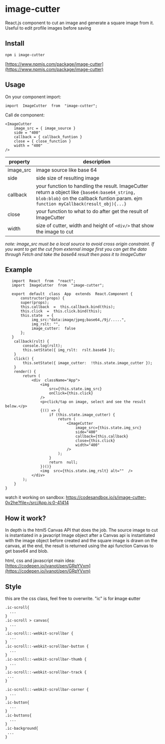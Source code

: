 # image-cutter

React.js component to cut an image and generate a square image from it.
Useful to edit profile images before saving

## Install
    npm i image-cutter
[https://www.npmjs.com/package/image-cutter](https://www.npmjs.com/package/image-cutter)

## Usage

On your component import:

    import  ImageCutter  from  "image-cutter";
Call de component:

    <ImageCutter
	    image_src = { image_source }
	    side = "400"
	    callback = { callback_funtion }
	    close = { close_function }
	    width = "400"
	/>
|property|  description|
|--|--|
|image_src| image source like base 64|
|side| side size of resulting image |
|callback| your function to handling the result. ImageCutter return a object like `{base64:base64_string, blob:blob}` on the callback funtion param. ejm `function myCallback(result_obj){...}`
|close| your function to what to do after get the result of ImageCutter
|width| size of cutter, width and height of `<div/>` that show the image to cut

*note: image_src must be a local source to avoid cross origin constraint. If you want to get the cut from external image first you can get the data through Fetch and take the base64 result then pass it to ImageCutter*



## Example

   

   

       import  React  from  "react";
       import  ImageCutter  from  "image-cutter";
        
       export  default  class  App  extends  React.Component {
	       constructor(props) {
		   super(props);
		   this.callback  =  this.callback.bind(this);
		   this.click  =  this.click.bind(this);
		   this.state  = {
			    img_src:"data:image/jpeg;base64,/9j/.....",
			    img_rslt: "",
				image_cutter:  false
		   };
	   }
	    callback(rslt) {
		    console.log(rslt);
		    this.setState({ img_rslt:  rslt.base64 });
	    }
	    click() {
		    this.setState({ image_cutter:  !this.state.image_cutter });
	    }
	    render() {
		    return (
			    <div  className="App">
					<img
					    src={this.state.img_src}
					    onClick={this.click}
				    />
				    <p>click/tap on image, select and see the result below.</p>
				    {(() => {
					    if (this.state.image_cutter) {
						    return (
							    <ImageCutter
								    image_src={this.state.img_src}
								    side="400"
								    callback={this.callback}
								    close={this.click}
								    width="400"
							    />
						    );
					    }
					    return  null;
					})()}
					<img  src={this.state.img_rslt} alt=""  />
			    </div>
		    );
	    }
	}

watch it working on sandbox:
https://codesandbox.io/s/image-cutter-0v2he?file=/src/App.js:0-41414

## How it work?

In depth is the html5 Canvas API that does the job. The source image to cut is instantiated in a javacript Image object after a Canvas api is instantiated with the image object before created and the square image is drawn on the canvas, at the end, the result is returned using the api function Canvas to get base64 and blob.

html, css and javascript main idea: [https://codepen.io/ivanot/pen/GRpYVxm](https://codepen.io/ivanot/pen/GRpYVxm)

## Style
this are the css class, feel free to overwrite.
"ic" is for **i**mage **c**utter

    .ic-scroll{
      ...
    }
    .ic-scroll > canvas{
      ...
    }
    .ic-scroll::-webkit-scrollbar {
      ...
    }
    .ic-scroll::-webkit-scrollbar-button {
      ...
    }
    .ic-scroll::-webkit-scrollbar-thumb {
      ...
    }
    .ic-scroll::-webkit-scrollbar-track {
     ...
    }
    
    .ic-scroll::-webkit-scrollbar-corner {
      ...
    }
    .ic-button{
      ...
    }
    .ic-buttons{
      ...
    }
    .ic-background{
     ...
    }

